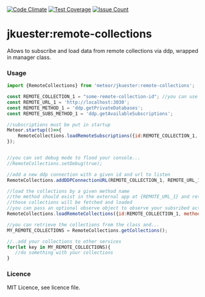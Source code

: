 [![Code Climate](https://codeclimate.com/github/jankapunkt/meteor-remote-collections/badges/gpa.svg)](https://codeclimate.com/github/jankapunkt/meteor-remote-collections)
[![Test Coverage](https://codeclimate.com/github/jankapunkt/meteor-remote-collections/badges/coverage.svg)](https://codeclimate.com/github/jankapunkt/meteor-remote-collections/coverage)
[![Issue Count](https://codeclimate.com/github/jankapunkt/meteor-remote-collections/badges/issue_count.svg)](https://codeclimate.com/github/jankapunkt/meteor-remote-collections)

# jkuester:remote-collections

Allows to subscribe and load data from remote collections via ddp, wrapped in manager class.

### Usage

```javascript
import {RemoteCollections} from 'meteor/jkuester:remote-collections';

const REMOTE_COLLECTION_1 = "some-remote-collection-id"; //you can use a hash fct if you want
const REMOTE_URL_1 = 'http://localhost:3030';
const REMOTE_METHOD_1 = 'ddp.getPrivateDatabases';
const REMOTE_SUBS_METHOD_1 = 'ddp.getAvailableSubscriptions';

//subscriptions must be put in startup
Meteor.startup(()=>{
    RemoteCollections.loadRemoteSubscriptions({id:REMOTE_COLLECTION_1, method:REMOTE_SUBS_METHOD_1});
});


//you can set debug mode to flood your console...
//RemoteCollections.setDebug(true);

//add a new ddp connection with a given id and url to listen
RemoteCollections.addDDPConnectionURL(REMOTE_COLLECTION_1, REMOTE_URL_1);

//load the collections by a given method name
//the method should exist in the external app at {REMOTE_URL_1} and return a list of collection names
//those collections will be fetched and loaded
//you can pass an optional observe object to observe your subsribed actions on the external db
RemoteCollections.loadRemoteCollections({id:REMOTE_COLLECTION_1, method:REMOTE_METHOD_1, observe:{}});

//you can retrieve the collections from the class and...
MY_REMOTE_COLLECTIONS = RemoteCollections.getCollections();

//..add your collections to other services
for(let key in MY_REMOTE_COLLECTIONS){
   //do something with your collections
}

```

### Licence

MIT Licence, see licence file.